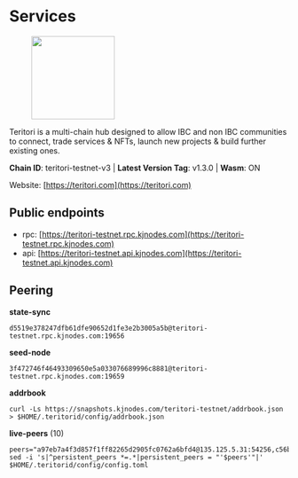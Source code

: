 # Services

<figure><img src="https://raw.githubusercontent.com/kj89/testnet_manuals/main/pingpub/logos/teritori.png" width="150" alt=""><figcaption></figcaption></figure>

Teritori is a multi-chain hub designed to allow IBC and non IBC communities  to connect, trade services & NFTs, launch new projects & build further existing ones.

**Chain ID**: teritori-testnet-v3 | **Latest Version Tag**: v1.3.0 | **Wasm**: ON

Website: [https://teritori.com](https://teritori.com)


## Public endpoints

* rpc: [https://teritori-testnet.rpc.kjnodes.com](https://teritori-testnet.rpc.kjnodes.com)
* api: [https://teritori-testnet.api.kjnodes.com](https://teritori-testnet.api.kjnodes.com)

## Peering

**state-sync**

```
d5519e378247dfb61dfe90652d1fe3e2b3005a5b@teritori-testnet.rpc.kjnodes.com:19656
```

**seed-node**

```
3f472746f46493309650e5a033076689996c8881@teritori-testnet.rpc.kjnodes.com:19659
```

**addrbook**
```
curl -Ls https://snapshots.kjnodes.com/teritori-testnet/addrbook.json > $HOME/.teritorid/config/addrbook.json
```

**live-peers** (10)
```
peers="a97eb7a4f3d857f1ff82265d2905fc0762a6bfd4@135.125.5.31:54256,c56b132be41b247c9f8fa1f2addaca57f9946e29@75.119.159.159:44656,15dd94f68c450da2c3b7c60b6364e3dce6f0cbf2@185.193.66.68:26641,d5519e378247dfb61dfe90652d1fe3e2b3005a5b@65.109.68.190:19656,d590ca2f08c6793516c4923c0a62075c57f64b59@135.181.206.223:26656,53f69cd52a4b633179b9e762cf8d51f6696a27f6@51.159.141.148:26656,31413c99357d0cfc48a46767ade171db2ea0205e@135.181.138.160:46656,72266bdaf896279db491c333680d1a277944a3c4@65.108.194.26:46656,e1c50c477202e2f37643d044a6cde3c913f42230@65.108.71.92:54256,b43fd626841df11d1b397ef51f1919824d6ff258@88.198.39.43:26696"
sed -i 's|^persistent_peers *=.*|persistent_peers = "'$peers'"|' $HOME/.teritorid/config/config.toml
```
